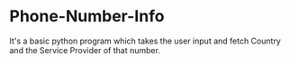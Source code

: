 # Phone-Number-Info
It's a basic python program which takes the user input and fetch Country and the Service Provider of that number.
